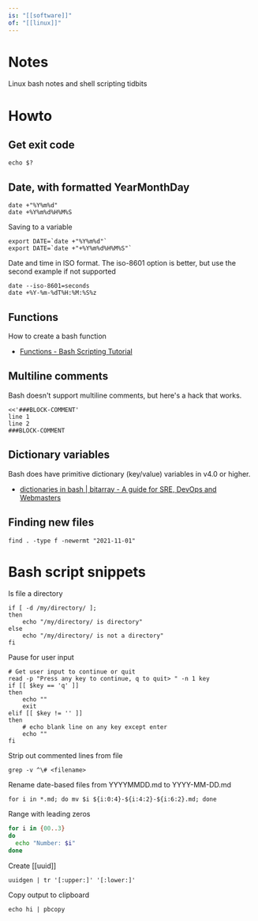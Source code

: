 ```yaml
---
is: "[[software]]"
of: "[[linux]]"
---
```

# Notes
Linux bash notes and shell scripting tidbits

# Howto
## Get exit code
```
echo $?
```

## Date, with formatted YearMonthDay
```
date +"%Y%m%d"
date +%Y%m%d%H%M%S
```

Saving to a variable
```
export DATE=`date +"%Y%m%d"`
export DATE=`date +"+%Y%m%d%H%M%S"`
```

Date and time in ISO format. The iso-8601 option is better, but use the second example if not supported
```
date --iso-8601=seconds
date +%Y-%m-%dT%H:%M:%S%z
```
## Functions
How to create a bash function
* [Functions - Bash Scripting Tutorial](https://ryanstutorials.net/bash-scripting-tutorial/bash-functions.php)

## Multiline comments
Bash doesn't support multiline comments, but here's a hack that works.
```
<<'###BLOCK-COMMENT'
line 1
line 2
###BLOCK-COMMENT
```

## Dictionary variables
Bash does have primitive dictionary (key/value) variables in v4.0 or higher.
* [dictionaries in bash | bitarray - A guide for SRE, DevOps and Webmasters](https://www.bitarray.io/dictionaries-in-bash/)

## Finding new files
```
find . -type f -newermt "2021-11-01"
```

# Bash script snippets

Is file a directory
```
if [ -d /my/directory/ ];
then
    echo "/my/directory/ is directory"
else
    echo "/my/directory/ is not a directory"
fi
```

Pause for user input
```
# Get user input to continue or quit
read -p "Press any key to continue, q to quit> " -n 1 key
if [[ $key == 'q' ]]
then
	echo ""
	exit
elif [[ $key != '' ]]
then
	# echo blank line on any key except enter
	echo ""
fi
```

Strip out commented lines from file
```
grep -v ^\# <filename>
```

Rename date-based files from YYYYMMDD.md to YYYY-MM-DD.md
```
for i in *.md; do mv $i ${i:0:4}-${i:4:2}-${i:6:2}.md; done
```
Range with leading zeros
```sh
for i in {00..3}
do
  echo "Number: $i"
done
```

Create [[uuid]]
```
uuidgen | tr '[:upper:]' '[:lower:]'
```

Copy output to clipboard
```
echo hi | pbcopy
```
